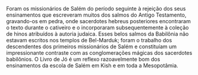 ﻿Foram os missionários de Salém do período seguinte à rejeição dos seus ensinamentos que escreveram muitos dos salmos do Antigo Testamento, gravando-os em pedra, onde     sacerdotes hebreus posteriores encontraram o texto durante o cativeiro e o incorporaram subsequentemente à coleção de hinos atribuídos à autoria judaica. Esses belos salmos da Babilônia não estavam escritos nos templos de Bel-Marduk; foram o trabalho dos descendentes dos primeiros missionários de Salém e constituíam um impressionante contraste com as conglomerações mágicas dos sacerdotes babilônios. O Livro de Jó é um reflexo razoavelmente bom dos ensinamentos da escola de Salém em Kish e em toda a Mesopotâmia.